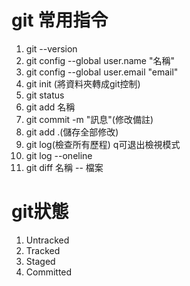 # git 常用指令
1. git --version
2. git config --global user.name "名稱"
3. git config --global user.email "email"
4. git init (將資料夾轉成git控制)
5. git status
6. git add 名稱
7. git commit -m "訊息"(修改備註)
8. git add .(儲存全部修改)
9. git log(檢查所有歷程) q可退出檢視模式
10. git log --oneline
11. git diff 名稱 -- 檔案

# git狀態
1. Untracked
2. Tracked
3. Staged
4. Committed
